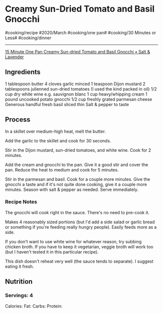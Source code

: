 #  Creamy Sun-Dried Tomato and Basil Gnocchi
#cooking/recipe #2020/March #cooking/one pan# #cooking/30 Minutes or Less# #cooking/dinner
- - - -
[15 Minute One Pan Creamy Sun-dried Tomato and Basil Gnocchi • Salt & Lavender](https://www.saltandlavender.com/15-minute-creamy-sun-dried-tomato-and-basil-gnocchi/)

## Ingredients
1 tablespoon butter
4 cloves garlic minced
1 teaspoon Dijon mustard
2 tablespoons julienned sun-dried tomatoes (I used the kind packed in oil)
1/2 cup dry white wine e.g. sauvignon blanc
1 cup heavy/whipping cream
1 pound uncooked potato gnocchi
1/2 cup freshly grated parmesan cheese
Generous handful fresh basil sliced thin
Salt & pepper to taste

## Process
In a skillet over medium-high heat, melt the butter. 

Add the garlic to the skillet and cook for 30 seconds. 

Stir in the Dijon mustard, sun-dried tomatoes, and white wine. Cook for 2 minutes. 

Add the cream and gnocchi to the pan. Give it a good stir and cover the pan. Reduce the heat to medium and cook for 5 minutes. 

Stir in the parmesan and basil. Cook for a couple more minutes. Give the gnocchi a taste and if it's not quite done cooking, give it a couple more minutes. Season with salt & pepper as needed. Serve immediately. 

### Recipe Notes
The gnocchi will cook right in the sauce. There's no need to pre-cook it. 

Makes 4 reasonably sized portions (but I'd add a side salad or garlic bread or something if you're feeding really hungry people). Easily feeds more as a side. 

If you don't want to use white wine for whatever reason, try subbing chicken broth. If you have to keep it vegetarian, veggie broth will work too (but I haven't tested it in this particular recipe). 

This dish doesn't reheat very well (the sauce tends to separate). I suggest eating it fresh.

## Nutrition
### Servings: 4
Calories: 
Fat: 
Carbs: 
Protein: 